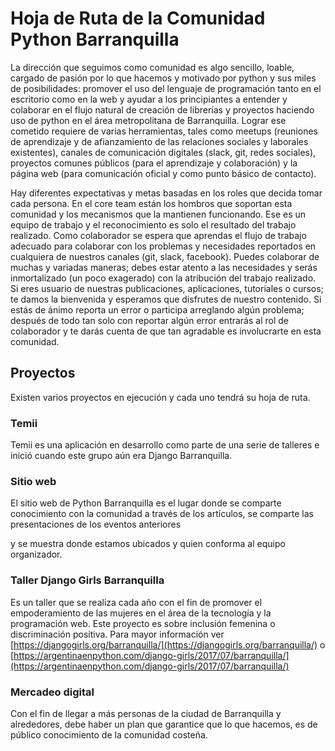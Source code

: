 # Hoja de Ruta de la Comunidad Python Barranquilla

  

La dirección que seguimos como comunidad es algo sencillo, loable, cargado de pasión por lo que hacemos y motivado por python y sus miles de posibilidades: promover el uso del lenguaje de programación tanto en el escritorio como en la web y ayudar a los principiantes a entender y colaborar en el flujo natural de creación de librerías y proyectos haciendo uso de python en el área metropolitana de Barranquilla. Lograr ese cometido requiere de varias herramientas, tales como meetups (reuniones de aprendizaje y de afianzamiento de las relaciones sociales y laborales existentes), canales de comunicación digitales (slack, git, redes sociales), proyectos comunes públicos (para el aprendizaje y colaboración) y la página web (para comunicación oficial y como punto básico de contacto).

  

Hay diferentes expectativas y metas basadas en los roles que decida tomar cada persona. En el core team están los hombros que soportan esta comunidad y los mecanismos que la mantienen funcionando. Ese es un equipo de trabajo y el reconocimiento es solo el resultado del trabajo realizado. Como colaborador se espera que aprendas el flujo de trabajo adecuado para colaborar con los problemas y necesidades reportados en cualquiera de nuestros canales (git, slack, facebook). Puedes colaborar de muchas y variadas maneras; debes estar atento a las necesidades y serás inmortalizado (un poco exagerado) con la atribución del trabajo realizado. Si eres usuario de nuestras publicaciones, aplicaciones, tutoriales o cursos; te damos la bienvenida y esperamos que disfrutes de nuestro contenido. Si estás de ánimo reporta un error o participa arreglando algún problema; después de todo tan solo con reportar algún error entrarás al rol de colaborador y te darás cuenta de que tan agradable es involucrarte en esta comunidad.

  

## Proyectos

Existen varios proyectos en ejecución y cada uno tendrá su hoja de ruta.

  

### Temii

Temii es una aplicación en desarrollo como parte de una serie de talleres e inició cuando este grupo aún era Django Barranquilla.

  
  
  

### Sitio web

El sitio web de Python Barranquilla es el lugar donde se comparte conocimiento con la comunidad a través de los artículos, se comparte las presentaciones de los eventos anteriores

y se muestra donde estamos ubicados y quien conforma al equipo organizador.

  

### Taller Django Girls Barranquilla

Es un taller que se realiza cada año con el fin de promover el empoderamiento de las mujeres en el área de la tecnología y la programación web. Este proyecto es sobre inclusión femenina o discriminación positiva. Para mayor información ver [https://djangogirls.org/barranquilla/](https://djangogirls.org/barranquilla/) o [https://argentinaenpython.com/django-girls/2017/07/barranquilla/](https://argentinaenpython.com/django-girls/2017/07/barranquilla/)

  

### Mercadeo digital

Con el fin de llegar a más personas de la ciudad de Barranquilla y alrededores, debe haber un plan que garantice que lo que hacemos, es de público conocimiento de la comunidad costeña.
